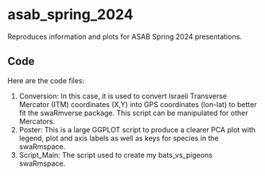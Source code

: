 # asab_spring_2024
Reproduces information and plots for ASAB Spring 2024 presentations.

## Code
Here are the code files:
1. Conversion: In this case, it is used to convert Israeli Transverse Mercator (ITM) coordinates (X,Y) into GPS coordinates (lon-lat) to better fit the 
               swaRmverse package. This script can be manipulated for other Mercators. 
2. Poster: This is a large GGPLOT script to produce a clearer PCA plot with legend, plot and axis labels as well as keys for species in the swaRmspace.
3. Script_Main: The script used to create my bats_vs_pigeons swaRmspace. 
